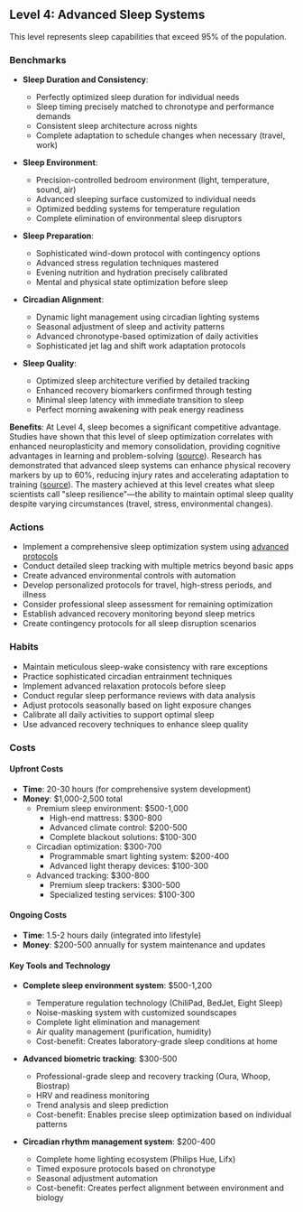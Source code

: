 ## Level 4: Advanced Sleep Systems

This level represents sleep capabilities that exceed 95% of the population.

### Benchmarks
- **Sleep Duration and Consistency**: 
  - Perfectly optimized sleep duration for individual needs
  - Sleep timing precisely matched to chronotype and performance demands
  - Consistent sleep architecture across nights
  - Complete adaptation to schedule changes when necessary (travel, work)

- **Sleep Environment**: 
  - Precision-controlled bedroom environment (light, temperature, sound, air)
  - Advanced sleeping surface customized to individual needs
  - Optimized bedding systems for temperature regulation
  - Complete elimination of environmental sleep disruptors

- **Sleep Preparation**: 
  - Sophisticated wind-down protocol with contingency options
  - Advanced stress regulation techniques mastered
  - Evening nutrition and hydration precisely calibrated
  - Mental and physical state optimization before sleep

- **Circadian Alignment**: 
  - Dynamic light management using circadian lighting systems
  - Seasonal adjustment of sleep and activity patterns
  - Advanced chronotype-based optimization of daily activities
  - Sophisticated jet lag and shift work adaptation protocols

- **Sleep Quality**: 
  - Optimized sleep architecture verified by detailed tracking
  - Enhanced recovery biomarkers confirmed through testing
  - Minimal sleep latency with immediate transition to sleep
  - Perfect morning awakening with peak energy readiness

**Benefits**: At Level 4, sleep becomes a significant competitive advantage. Studies have shown that this level of sleep optimization correlates with enhanced neuroplasticity and memory consolidation, providing cognitive advantages in learning and problem-solving ([source](https://sleep.hms.harvard.edu/)). Research has demonstrated that advanced sleep systems can enhance physical recovery markers by up to 60%, reducing injury rates and accelerating adaptation to training ([source](https://journals.physiology.org/journal/jappl)). The mastery achieved at this level creates what sleep scientists call "sleep resilience"—the ability to maintain optimal sleep quality despite varying circumstances (travel, stress, environmental changes).

### Actions
- Implement a comprehensive sleep optimization system using [advanced protocols](https://www.sleep.org/)
- Conduct detailed sleep tracking with multiple metrics beyond basic apps
- Create advanced environmental controls with automation
- Develop personalized protocols for travel, high-stress periods, and illness
- Consider professional sleep assessment for remaining optimization
- Establish advanced recovery monitoring beyond sleep metrics
- Create contingency protocols for all sleep disruption scenarios

### Habits
- Maintain meticulous sleep-wake consistency with rare exceptions
- Practice sophisticated circadian entrainment techniques
- Implement advanced relaxation protocols before sleep
- Conduct regular sleep performance reviews with data analysis
- Adjust protocols seasonally based on light exposure changes
- Calibrate all daily activities to support optimal sleep
- Use advanced recovery techniques to enhance sleep quality

### Costs
#### Upfront Costs
- **Time**: 20-30 hours (for comprehensive system development)
- **Money**: $1,000-2,500 total
  - Premium sleep environment: $500-1,000
    * High-end mattress: $300-800
    * Advanced climate control: $200-500
    * Complete blackout solutions: $100-300
  - Circadian optimization: $300-700
    * Programmable smart lighting system: $200-400
    * Advanced light therapy devices: $100-300
  - Advanced tracking: $300-800
    * Premium sleep trackers: $300-500
    * Specialized testing services: $100-300

#### Ongoing Costs
- **Time**: 1.5-2 hours daily (integrated into lifestyle)
- **Money**: $200-500 annually for system maintenance and updates

#### Key Tools and Technology
- **Complete sleep environment system**: $500-1,200
  * Temperature regulation technology (ChiliPad, BedJet, Eight Sleep)
  * Noise-masking system with customized soundscapes
  * Complete light elimination and management
  * Air quality management (purification, humidity)
  * Cost-benefit: Creates laboratory-grade sleep conditions at home
  
- **Advanced biometric tracking**: $300-500
  * Professional-grade sleep and recovery tracking (Oura, Whoop, Biostrap)
  * HRV and readiness monitoring
  * Trend analysis and sleep prediction
  * Cost-benefit: Enables precise sleep optimization based on individual patterns
  
- **Circadian rhythm management system**: $200-400
  * Complete home lighting ecosystem (Philips Hue, Lifx)
  * Timed exposure protocols based on chronotype
  * Seasonal adjustment automation
  * Cost-benefit: Creates perfect alignment between environment and biology
